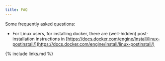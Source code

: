 ```yaml
---
title: FAQ
---
```


Some frequently asked questions:

- For Linux users, for installing docker, there are (well-hidden) post-installation instructions in [https://docs.docker.com/engine/install/linux-postinstall/](https://docs.docker.com/engine/install/linux-postinstall/)

{% include links.md %}
